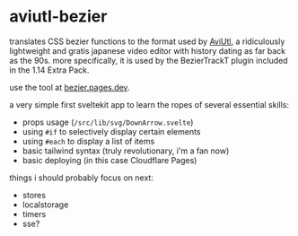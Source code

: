 # aviutl-bezier

translates CSS bezier functions to the format used by [AviUtl](https://www.videohelp.com/software/AviUtl), a ridiculously lightweight and gratis japanese video editor with history dating as far back as the 90s. more specifically, it is used by the BezierTrackT plugin included in the 1.14 Extra Pack.

use the tool at [bezier.pages.dev](https://bezier.pages.dev).

a very simple first sveltekit app to learn the ropes of several essential skills:

- props usage (`/src/lib/svg/DownArrow.svelte`)
- using `#if` to selectively display certain elements
- using `#each` to display a list of items
- basic tailwind syntax (truly revolutionary, i'm a fan now)
- basic deploying (in this case Cloudflare Pages)

things i should probably focus on next:

- stores
- localstorage
- timers
- sse?